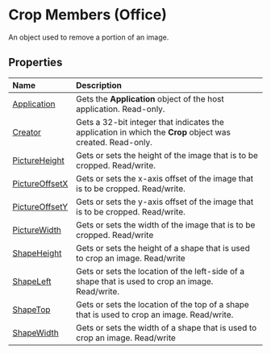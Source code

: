 
# Crop Members (Office)
An object used to remove a portion of an image.

## Properties



|**Name**|**Description**|
|:-----|:-----|
| [Application](88d2269e-24b0-07d9-36e0-a094f97bae2f.md)|Gets the  **Application** object of the host application. Read-only.|
| [Creator](9344e44f-6fa2-73c0-f4f2-fe4ec4882494.md)|Gets a 32-bit integer that indicates the application in which the  **Crop** object was created. Read-only.|
| [PictureHeight](0feffd05-3175-a728-f72a-b97c4d9fa1ed.md)|Gets or sets the height of the image that is to be cropped. Read/write.|
| [PictureOffsetX](71ba4f1d-d94e-262e-e719-32d06bf258ef.md)|Gets or sets the x-axis offset of the image that is to be cropped. Read/write.|
| [PictureOffsetY](cc36521e-69ac-56bf-5355-7bfa33c5ec30.md)|Gets or sets the y-axis offset of the image that is to be cropped. Read/write.|
| [PictureWidth](14781959-3abb-bd90-ce47-6714170c6721.md)|Gets or sets the width of the image that is to be cropped. Read/write|
| [ShapeHeight](ccc352b8-2c1e-3116-6f50-a709760189fe.md)|Gets or sets the height of a shape that is used to crop an image. Read/write|
| [ShapeLeft](3f0f4382-d2bc-b4d2-6fcc-62933dca20c4.md)|Gets or sets the location of the left-side of a shape that is used to crop an image. Read/write.|
| [ShapeTop](4bbb6765-e571-0d66-d6e6-96cc54e67d3f.md)|Gets or sets the location of the top of a shape that is used to crop an image. Read/write.|
| [ShapeWidth](4ee0ec53-1da8-b981-ec03-bb0ce4b616da.md)|Gets or sets the width of a shape that is used to crop an image. Read/write|
